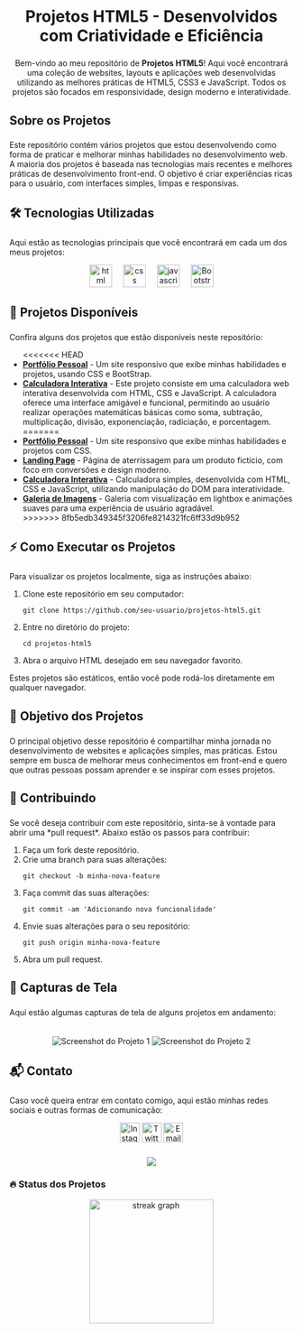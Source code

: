 <h1 align="center">Projetos HTML5 - Desenvolvidos com Criatividade e Eficiência</h1>

###

<p align="center">Bem-vindo ao meu repositório de <strong>Projetos HTML5</strong>! Aqui você encontrará uma coleção de websites, layouts e aplicações web desenvolvidas utilizando as melhores práticas de HTML5, CSS3 e JavaScript. Todos os projetos são focados em responsividade, design moderno e interatividade.</p>

###

<h2 align="left">Sobre os Projetos</h2>

###

<p align="left">Este repositório contém vários projetos que estou desenvolvendo como forma de praticar e melhorar minhas habilidades no desenvolvimento web. A maioria dos projetos é baseada nas tecnologias mais recentes e melhores práticas de desenvolvimento front-end. O objetivo é criar experiências ricas para o usuário, com interfaces simples, limpas e responsivas.</p>

###

<h2 align="left">🛠️ Tecnologias Utilizadas</h2>

###

<p align="left">Aqui estão as tecnologias principais que você encontrará em cada um dos meus projetos:</p>

<div align="center">
    <img src="https://img.icons8.com/?size=100&id=20909&format=png&color=000000" height="40" alt="html logo" title="HTML5"/>
    <img width="12" />
    <img src="https://img.icons8.com/?size=100&id=21278&format=png&color=000000" height="40" alt="css logo" title="CSS3"/>
    <img width="12" />
    <img src="https://cdn.jsdelivr.net/gh/devicons/devicon/icons/javascript/javascript-original.svg" height="40" alt="javascript logo" title="JavaScript"/>
    <img width="12" />
    <img src="https://img.icons8.com/?size=100&id=EzPCiQUqWWEa&format=png&color=000000" height="40" alt="Bootstrap logo" title="Bootstrap"/>
</div>

###

<h2 align="left">📂 Projetos Disponíveis</h2>

###

<p align="left">Confira alguns dos projetos que estão disponíveis neste repositório:</p>

<ul>
<<<<<<< HEAD
    <li><strong><a href="https://jailsonneve.github.io/Projetos-Html/Projetos/portfolio/portfolio.html">Portfólio Pessoal</a></strong> - Um site responsivo que exibe minhas habilidades e projetos, usando CSS e BootStrap.</li>
    <li><strong><a href="https://jailsonneve.github.io/Projetos-Html/Projetos/calculadora/atividade1.html">Calculadora Interativa</a></strong> - Este projeto consiste em uma calculadora web interativa desenvolvida com HTML, CSS e JavaScript. A calculadora oferece uma interface amigável e funcional, permitindo ao usuário realizar operações matemáticas básicas como soma, subtração, multiplicação, divisão, exponenciação, radiciação, e porcentagem.</li>
=======
    <li><strong><a href="https://jailsonneve.github.io/Projetos-Html/Projetos/portfolio/portfolio.html">Portfólio Pessoal</a></strong> - Um site responsivo que exibe minhas habilidades e projetos com CSS.</li>
    <li><strong><a href="https://link-do-projeto-2">Landing Page</a></strong> - Página de aterrissagem para um produto fictício, com foco em conversões e design moderno.</li>
    <li><strong><a href="https://link-do-projeto-3">Calculadora Interativa</a></strong> - Calculadora simples, desenvolvida com HTML, CSS e JavaScript, utilizando manipulação do DOM para interatividade.</li>
    <li><strong><a href="https://link-do-projeto-4">Galeria de Imagens</a></strong> - Galeria com visualização em lightbox e animações suaves para uma experiência de usuário agradável.</li>
>>>>>>> 8fb5edb349345f3206fe8214321fc6ff33d9b952
</ul>

###

<h2 align="left">⚡ Como Executar os Projetos</h2>

###

<p align="left">Para visualizar os projetos localmente, siga as instruções abaixo:</p>

<ol>
    <li>Clone este repositório em seu computador:</li>
    <pre><code>git clone https://github.com/seu-usuario/projetos-html5.git</code></pre>
    <li>Entre no diretório do projeto:</li>
    <pre><code>cd projetos-html5</code></pre>
    <li>Abra o arquivo HTML desejado em seu navegador favorito.</li>
</ol>

<p align="left">Estes projetos são estáticos, então você pode rodá-los diretamente em qualquer navegador.</p>

###

<h2 align="left">🎯 Objetivo dos Projetos</h2>

###

<p align="left">O principal objetivo desse repositório é compartilhar minha jornada no desenvolvimento de websites e aplicações simples, mas práticas. Estou sempre em busca de melhorar meus conhecimentos em front-end e quero que outras pessoas possam aprender e se inspirar com esses projetos.</p>

###

<h2 align="left">🔄 Contribuindo</h2>

###

<p align="left">Se você deseja contribuir com este repositório, sinta-se à vontade para abrir uma *pull request*. Abaixo estão os passos para contribuir:</p>

<ol>
    <li>Faça um fork deste repositório.</li>
    <li>Crie uma branch para suas alterações:</li>
    <pre><code>git checkout -b minha-nova-feature</code></pre>
    <li>Faça commit das suas alterações:</li>
    <pre><code>git commit -am 'Adicionando nova funcionalidade'</code></pre>
    <li>Envie suas alterações para o seu repositório:</li>
    <pre><code>git push origin minha-nova-feature</code></pre>
    <li>Abra um pull request.</li>
</ol>

###

<h2 align="left">📸 Capturas de Tela</h2>

###

<p align="left">Aqui estão algumas capturas de tela de alguns projetos em andamento:</p>

<div align="center">
    <img src="link-da-imagem-1.jpg" alt="Screenshot do Projeto 1" style="max-width: 100%; height: auto;"/>
    <img src="link-da-imagem-2.jpg" alt="Screenshot do Projeto 2" style="max-width: 100%; height: auto; margin-top: 20px;"/>
</div>

###

<h2 align="left">📬 Contato</h2>

###

<p align="left">Caso você queira entrar em contato comigo, aqui estão minhas redes sociais e outras formas de comunicação:</p>

<div align="center">
    <img src="https://img.shields.io/static/v1?message=Instagram&logo=instagram&label=&color=E4405F&logoColor=white&labelColor=&style=for-the-badge" height="35" alt="Instagram" />
    <img src="https://img.shields.io/static/v1?message=Twitter&logo=twitter&label=&color=1DA1F2&logoColor=white&labelColor=&style=for-the-badge" height="35" alt="Twitter" />
    <img src="https://img.shields.io/static/v1?message=Email&logo=gmail&label=&color=D14836&logoColor=white&labelColor=&style=for-the-badge" height="35" alt="Email" />
</div>

###

<div align="center">
    <img src="https://profile-counter.glitch.me/seu-usuario/count.svg?" />
</div>

###

<h3 align="left">🔥 Status dos Projetos</h3>

<div align="center">
    <img src="https://streak-stats.demolab.com?user=jailsonneve&locale=en&mode=daily&theme=dark&hide_border=false&border_radius=5&order=3" height="220" alt="streak graph" />
</div>

###
